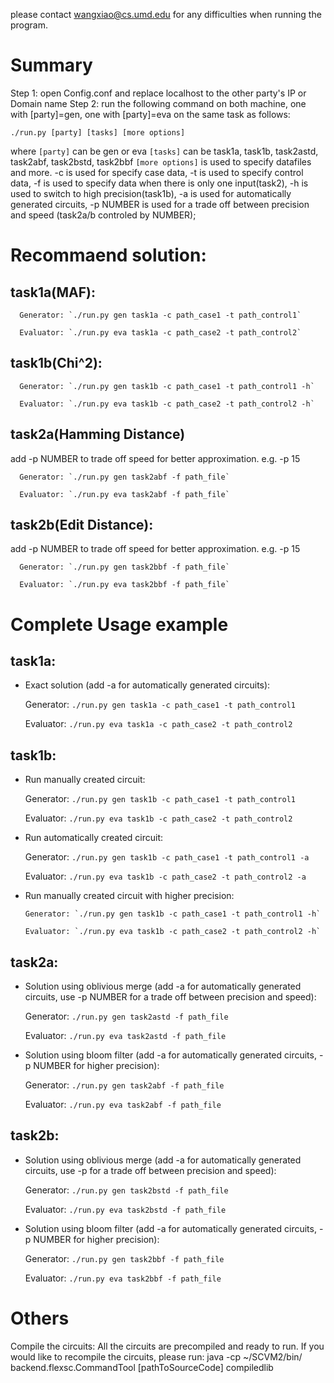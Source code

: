 please contact wangxiao@cs.umd.edu for any difficulties when running the program.

Summary
================
Step 1: open Config.conf and replace localhost to the other party's IP or Domain name
Step 2: run the following command on both machine, one with [party]=gen, one with [party]=eva on the same task as follows:

`./run.py [party] [tasks] [more options]`

where 
`[party]` can be gen or eva
`[tasks]` can be task1a, task1b, task2astd, task2abf, task2bstd, task2bbf
`[more options]` is used to specify datafiles and more.  -c is used for specify case data, -t is used to specify control
data, -f is used to specify data when there is only one input(task2), -h is used to switch to high precision(task1b),
-a is used for automatically generated circuits, -p NUMBER is used for a trade off between precision and speed (task2a/b controled by NUMBER);


Recommaend solution:
=======================
task1a(MAF):
---------------------
      Generator: `./run.py gen task1a -c path_case1 -t path_control1`

      Evaluator: `./run.py eva task1a -c path_case2 -t path_control2`

task1b(Chi^2):
---------------------
      Generator: `./run.py gen task1b -c path_case1 -t path_control1 -h`

      Evaluator: `./run.py eva task1b -c path_case2 -t path_control2 -h`

task2a(Hamming Distance) 
---------------------
add -p NUMBER to trade off speed for better approximation. e.g. -p 15

      Generator: `./run.py gen task2abf -f path_file`

      Evaluator: `./run.py eva task2abf -f path_file`

task2b(Edit Distance):
---------------------
add -p NUMBER to trade off speed for better approximation. e.g. -p 15

      Generator: `./run.py gen task2bbf -f path_file` 

      Evaluator: `./run.py eva task2bbf -f path_file`



Complete Usage example
=======================
task1a:
---------------------
  -  Exact solution (add -a for automatically generated circuits):

      Generator: `./run.py gen task1a -c path_case1 -t path_control1`

      Evaluator: `./run.py eva task1a -c path_case2 -t path_control2`

task1b:
---------------------
  - Run manually created circuit:

      Generator: `./run.py gen task1b -c path_case1 -t path_control1`

      Evaluator: `./run.py eva task1b -c path_case2 -t path_control2`

 -  Run automatically created circuit:

      Generator: `./run.py gen task1b -c path_case1 -t path_control1 -a`

      Evaluator: `./run.py eva task1b -c path_case2 -t path_control2 -a`

- Run manually created circuit with higher precision:

      Generator: `./run.py gen task1b -c path_case1 -t path_control1 -h`

      Evaluator: `./run.py eva task1b -c path_case2 -t path_control2 -h`

task2a:
---------------------
 -  Solution using oblivious merge (add -a for automatically generated circuits, use -p NUMBER for a trade off between precision and speed):

      Generator: `./run.py gen task2astd -f path_file`

      Evaluator: `./run.py eva task2astd -f path_file`


 -  Solution using bloom filter (add -a for automatically generated circuits, -p NUMBER for higher precision):

      Generator: `./run.py gen task2abf -f path_file`

      Evaluator: `./run.py eva task2abf -f path_file`


task2b:
---------------------
 -  Solution using oblivious merge (add -a for automatically generated circuits, use -p for a trade off between precision and speed):

      Generator: `./run.py gen task2bstd -f path_file`

      Evaluator: `./run.py eva task2bstd -f path_file`


 -  Solution using bloom filter (add -a for automatically generated circuits, -p NUMBER for higher precision):

      Generator: `./run.py gen task2bbf -f path_file`

      Evaluator: `./run.py eva task2bbf -f path_file`

Others
============================================
Compile the circuits:
All the circuits are precompiled and ready to run. If you would like to recompile
the circuits, please run:
java -cp ~/SCVM2/bin/ backend.flexsc.CommandTool [pathToSourceCode] compiledlib
